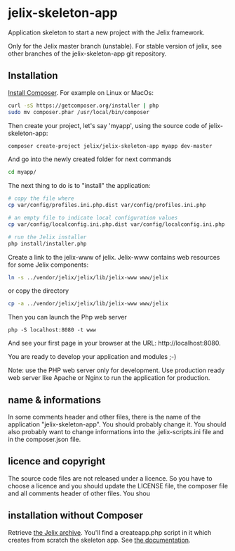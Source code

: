 # jelix-skeleton-app

Application skeleton to start a new project with the Jelix framework.

Only for the Jelix master branch (unstable).
For stable version of jelix, see other branches of the jelix-skeleton-app git repository.

## Installation

[Install Composer](https://getcomposer.org/doc/00-intro.md#system-requirements).
For example on Linux or MacOs:

```bash
curl -sS https://getcomposer.org/installer | php
sudo mv composer.phar /usr/local/bin/composer
```

Then create your project, let's say 'myapp', using the source code of jelix-skeleton-app:

```bash
composer create-project jelix/jelix-skeleton-app myapp dev-master
```

And go into the newly created folder for next commands

```bash
cd myapp/
```

The next thing to do is to "install" the application:

```bash
# copy the file where 
cp var/config/profiles.ini.php.dist var/config/profiles.ini.php

# an empty file to indicate local configuration values
cp var/config/localconfig.ini.php.dist var/config/localconfig.ini.php

# run the Jelix installer
php install/installer.php
```

Create a link to the jelix-www of jelix. Jelix-www contains web resources for some
Jelix components:

```bash
ln -s ../vendor/jelix/jelix/lib/jelix-www www/jelix
```

or copy the directory
```bash
cp -a ../vendor/jelix/jelix/lib/jelix-www www/jelix
```

Then you can launch the Php web server

```
php -S localhost:8080 -t www 
```

And see your first page in your browser at the URL: http://localhost:8080.

You are ready to develop your application and modules ;-)

Note: use the PHP web server only for development. Use production ready web server like
Apache or Nginx to run the application for production.

## name & informations

In some comments header and other files, there is the name of the application "jelix-skeleton-app".
You should probably change it. You should also probably want to change informations
into the .jelix-scripts.ini file and in the composer.json file.

## licence and copyright

The source code files are not released under a licence. So you have to choose a licence
and you should update the LICENSE file, the composer file and all comments header of other files. You shou

## installation without Composer

Retrieve [the Jelix archive](http://jelix.org/articles/en/download/stable). You'll
find a createapp.php script in it which creates from scratch the skeleton app.
See [the documentation](http://docs.jelix.org/en/manual-1.7/create-application).